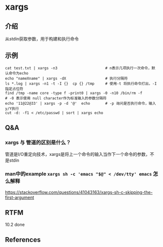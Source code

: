 
# xargs 

## 介绍

从stdin获取参数，用于构建和执行命令

## 示例

```text
cat test.txt | xargs -n3                      # n表示几项执行一次命令，默认命令为echo
echo "nameXname" | xargs -dX                  # 执行分隔符
ls *.log | xargs -n1 -t -I {}  cp {} /tmp     # 使用-t 将执行命令打出，-I 指定占位符
find /tmp -name core -type f -print0 | xargs -0 -n10 /bin/rm -f        # -0 表示使用 null character作为标准输入的参数分隔符
echo '11@22@33' | xargs -p -d '@'  echo       # -p 询问是否执行命令，输入y/Y执行
cut -d: -f1 < /etc/passwd | sort | xargs echo 
```

## Q&A

### xargs 与 管道的区别是什么？

管道是I/O重定向技术，xargs是将上一个命令的输入当作下一个命令的参数，不是stdin

### man中的example  `xargs sh -c 'emacs "$@" < /dev/tty' emacs` 怎么解释

https://stackoverflow.com/questions/41043163/xargs-sh-c-skipping-the-first-argument

## RTFM

10.2 done

## References

